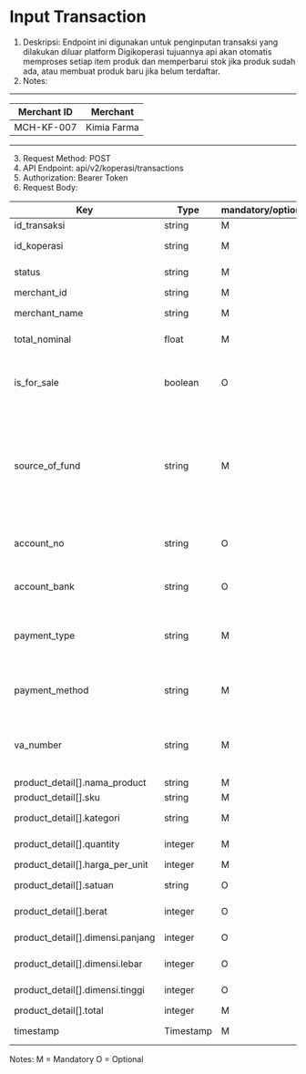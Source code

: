 # Input Transaction

1. Deskripsi: Endpoint ini digunakan untuk penginputan transaksi yang dilakukan diluar
   platform Digikoperasi tujuannya api akan otomatis memproses setiap item
   produk dan memperbarui stok jika produk sudah ada, atau membuat produk
   baru jika belum terdaftar.
2. Notes:

_______________________

| Merchant ID | Merchant    |
|-------------|-------------|
| MCH-KF-007  | Kimia Farma |

_________________________

3. Request Method: POST
4. API Endpoint: api/v2/koperasi/transactions
5. Authorization: Bearer Token
6. Request Body:

| Key                              | Type      | mandatory/optional | Description                                                                                               | Example Value                    |   
|----------------------------------|-----------|--------------------|-----------------------------------------------------------------------------------------------------------|----------------------------------|
| id_transaksi                     | string    | M                  | ID Transaksi                                                                                              | TRX-123123123-030                |
| id_koperasi                      | string    | M                  | Nomor Induk Koperasi                                                                                      | 686b8574cee4f1ce8f4dc909         | 
| status                           | string    | M                  | Status Transaksi                                                                                          | diproses                         |
| merchant_id                      | string    | M                  | ID Merchant                                                                                               | MCH-KF-007                       |
| merchant_name                    | string    | M                  | Nama Merchant                                                                                             | Kimia Farma                      |
| total_nominal                    | float     | M                  | Total Nominal Transaksi                                                                                   | 1500000                          |
| is_for_sale                      | boolean   | O                  | Penanda apakah produk dijual kembali di Digikops atau tidak                                               | true/false                       |
| source_of_fund                   | string    | M                  | Pinjaman : Sumber dana dari Plafon Belanja Operasional, Pribadi : Sumber dana dari Rekening Pribadi KDKMP | 1. pinjaman, 2. pribadi          |
| account_no                       | string    | O                  | KDKMP-Nomor Rekening Bank Belanja Operasional                                                             | 1234567890                       |
| account_bank                     | string    | O                  | KDKMP - Nama Rekening Bank                                                                                | Bank Mandiri                     
| payment_type                     | string    | M                  | Merchant - Tipe Pembayaran. cad (cash after delivery)                                                     | cad                              |
| payment_method                   | string    | M                  | Merchant - Nama Bank untuk pembayaran                                                                     | BRI, Mandiri, BTN, BSI, BNI, BCA |
| va_number                        | string    | M                  | Merchant - Nomor Virtual Account/Nomor Rekening Tujuan                                                    | 880010012345678                  |
| product_detail[].nama_product    | string    | M                  | Nama Produk                                                                                               | Beras Premium 5kg                |
| product_detail[].sku             | string    | M                  | SKU Produk                                                                                                | 8991045101246                    |
| product_detail[].kategori        | string    | M                  | Kategori Produk                                                                                           | Sembako                          |
| product_detail[].quantity        | integer   | M                  | Quantity Produk                                                                                           | 2                                |
| product_detail[].harga_per_unit  | integer   | M                  | Harga Per Unit                                                                                            | 70000                            |
| product_detail[].satuan          | string    | O                  | Satuan Produk(pcs)                                                                                        | PCS                              |
| product_detail[].berat           | integer   | O                  | Berat Produk(Gram)                                                                                        | 10                               |
| product_detail[].dimensi.panjang | integer   | O                  | Panjang Produk (cm)                                                                                       | 2                                |
| product_detail[].dimensi.lebar   | integer   | O                  | Lebar Produk(cm)                                                                                          | 4                                |
| product_detail[].dimensi.tinggi  | integer   | O                  | Tinggi Produk(cm)                                                                                         | 6                                |
| product_detail[].total           | integer   | M                  | Total Harga                                                                                               | 140000                           |
| timestamp                        | Timestamp | M                  | Waktu transaksi dibuat                                                                                    | 2024-08-01T15:30:00Z             |

Notes:
   M = Mandatory
   O = Optional
